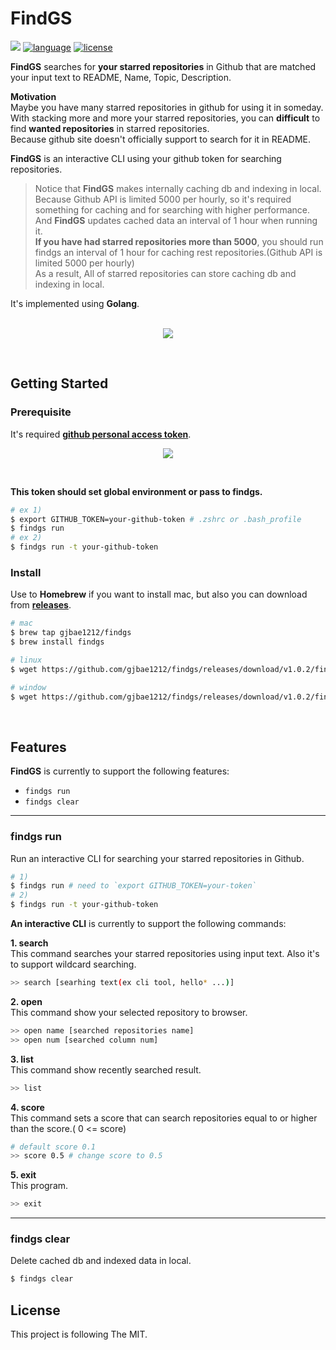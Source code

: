 # FindGS

<p align="left">
<a href="https://hits.seeyoufarm.com"/><img src="https://hits.seeyoufarm.com/api/count/incr/badge.svg?url=https%3A%2F%2Fgithub.com%2Fgjbae1212%2Ffindgs"/></a>
<a href="https://img.shields.io/badge/language-golang-blue"><img src="https://img.shields.io/badge/language-golang-blue" alt="language" /></a>
<a href="/LICENSE"><img src="https://img.shields.io/badge/license-MIT-GREEN.svg" alt="license" /></a>
</p>

**FindGS** searches for **your starred repositories** in Github that are matched your input text to README, Name, Topic, Description.

**Motivation**  
Maybe you have many starred repositories in github for using it in someday.   
With stacking more and more your starred repositories, you can **difficult** to find **wanted repositories** in starred repositories.   
Because github site doesn't officially support to search for it in README.          

**FindGS** is an interactive CLI using your github token for searching repositories.
> Notice that **FindGS** makes internally caching db and indexing in local.
> Because Github API is limited 5000 per hourly, so it's required something for caching and for searching with higher performance.  
> And **FindGS** updates cached data an interval of 1 hour when running it.  
> **If you have had starred repositories more than 5000**, you should run findgs an interval of 1 hour for caching rest repositories.(Github API is limited 5000 per hourly)  
> As a result, All of starred repositories can store caching db and indexing in local.

It's implemented using **Golang**.
<br/> <br/>
<p align="center">
<img src="https://storage.googleapis.com/gjbae1212-asset/findgs/findgs_hello.gif"/>
</p>
<br/>

## Getting Started

### Prerequisite
It's required [**github personal access token**](https://github.com/settings/tokens).
<p align="center">
<img src="https://storage.googleapis.com/gjbae1212-asset/findgs/findgs_token.png"/>
</p>
<br/>

  
**This token should set global environment or pass to **findgs**.**
```bash
# ex 1)
$ export GITHUB_TOKEN=your-github-token # .zshrc or .bash_profile 
$ findgs run 
# ex 2)
$ findgs run -t your-github-token 
```

### Install
Use to **Homebrew** if you want to install mac, but also you can download from [**releases**](https://github.com/gjbae1212/findgs/releases).
```bash
# mac 
$ brew tap gjbae1212/findgs
$ brew install findgs

# linux
$ wget https://github.com/gjbae1212/findgs/releases/download/v1.0.2/findgs_1.0.2_Linux_x86_64.tar.gz

# window
$ wget https://github.com/gjbae1212/findgs/releases/download/v1.0.2/findgs_1.0.2_Windows_x86_64.tar.gz
```
<br/>  

## Features
**FindGS** is currently to support the following features:
- ```findgs run```
- ```findgs clear```

------
### findgs run
Run an interactive CLI for searching your starred repositories in Github.
```bash
# 1)
$ findgs run # need to `export GITHUB_TOKEN=your-token`
# 2)
$ findgs run -t your-github-token 
```
 
**An interactive CLI** is currently to support the following commands: 
 
**1. search**  
This command searches your starred repositories using input text. Also it's to support wildcard searching.  
```bash  
>> search [searhing text(ex cli tool, hello* ...)] 
```  

**2. open**  
This command show your selected repository to browser.  
```bash
>> open name [searched repositories name]
>> open num [searched column num]
```

**3. list**  
This command show recently searched result.
```bash
>> list
```

**4. score**  
This command sets a score that can search repositories equal to or higher than the score.( 0 <= score)
```bash
# default score 0.1
>> score 0.5 # change score to 0.5 
```

**5. exit**  
This  program.
```bash
>> exit 
```    
------

### findgs clear
Delete cached db and indexed data in local.
```bash
$ findgs clear
```

## License
This project is following The MIT.
